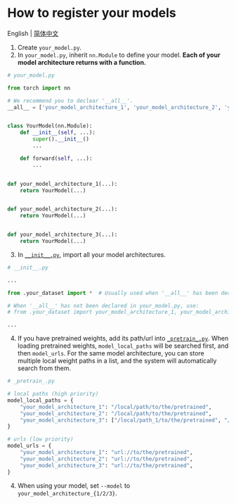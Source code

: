 # How to register your models

English | [简体中文](README_zh-CN.md)

1. Create `your_model.py`.
2. In `your_model.py`, inherit `nn.Module` to define your model. **Each of your model architecture returns with a
   function.**

```python
# your_model.py

from torch import nn

# We recommend you to declear '__all__'.
__all__ = ['your_model_architecture_1', 'your_model_architecture_2', 'your_model_architecture_3']


class YourModel(nn.Module):
    def __init__(self, ...):
        super().__init__()
        ...

    def forward(self, ...):
        ...


def your_model_architecture_1(...):
    return YourModel(...)


def your_model_architecture_2(...):
    return YourModel(...)


def your_model_architecture_3(...):
    return YourModel(...)
```

3. In [`__init__.py`](__init__.py), import all your model architectures.

```python
# __init__.py

...

from .your_dataset import *  # Usually used when '__all__' has been declared in your_model.py.

# When '__all__' has not been declared in your_model.py, use:
# from .your_dataset import your_model_architecture_1, your_model_architecture_2, your_model_architecture_3

...
```

4. If you have pretrained weights, add its path/url into [`_pretrain_.py`](_pretrain_.py). When loading pretrained
   weights, `model_local_paths` will be searched first, and then `model_urls`. For the same model architecture, you can
   store multiple local weight paths in a list, and the system will automatically search from them.

```python
# _pretrain_.py

# local paths (high priority)
model_local_paths = {
    "your_model_architecture_1": "/local/path/to/the/pretrained",
    "your_model_architecture_2": "/local/path/to/the/pretrained",
    "your_model_architecture_3": ["/local/path_1/to/the/pretrained", "/local/path_2/to/the/pretrained"],
}

# urls (low priority)
model_urls = {
    "your_model_architecture_1": "url://to/the/pretrained",
    "your_model_architecture_2": "url://to/the/pretrained",
    "your_model_architecture_3": "url://to/the/pretrained",
}
```

4. When using your model, set `--model` to `your_model_architecture_{1/2/3}`. 